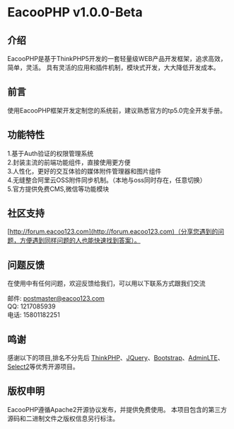EacooPHP v1.0.0-Beta
===============
## 介绍
EacooPHP是基于ThinkPHP5开发的一套轻量级WEB产品开发框架，追求高效，简单，灵活。
具有灵活的应用和插件机制，模块式开发，大大降低开发成本。

## 前言

使用EacooPHP框架开发定制您的系统前，建议熟悉官方的tp5.0完全开发手册。

## 功能特性
1.基于Auth验证的权限管理系统  
2.封装主流的前端功能组件，直接使用更方便  
3.人性化，更好的交互体验的媒体附件管理器和图片组件  
4.无缝整合阿里云OSS附件同步机制。（本地与oss同时存在，任意切换）  
5.官方提供免费CMS,微信等功能模块  

## 社区支持

[http://forum.eacoo123.com](http://forum.eacoo123.com)（分享您遇到的问题，方便遇到同样问题的人也能快速找到答案）。

## 问题反馈

在使用中有任何问题，欢迎反馈给我们，可以用以下联系方式跟我们交流

邮件: postmaster@eacoo123.com  
QQ: 1217085939  
电话: 15801182251  

## 鸣谢
感谢以下的项目,排名不分先后
[ThinkPHP](http://www.thinkphp.cn)、[JQuery](http://jquery.com/)、[Bootstrap](http://getbootstrap.com/)、[AdminLTE](https://almsaeedstudio.com)、[Select2](https://github.com/select2/select2)等优秀开源项目。
## 版权申明
EacooPHP遵循Apache2开源协议发布，并提供免费使用。
本项目包含的第三方源码和二进制文件之版权信息另行标注。
